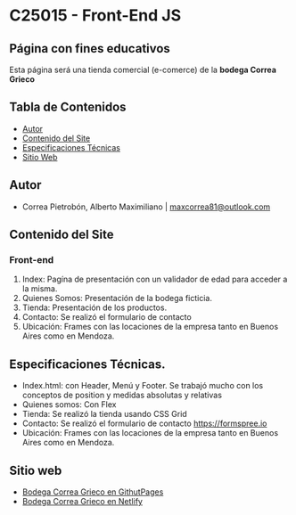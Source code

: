 # C25015 - Front-End JS 
## Página con fines educativos
Esta página será una tienda comercial (e-comerce) de la __bodega Correa Grieco__

## Tabla de Contenidos

- [Autor](#integrantes-del-equipo)
- [Contenido del Site](#contenido-del-site)
- [Especificaciones Técnicas](#especificaciones-técnicas)
- [Sitio Web](#sitio-web)

## Autor
* Correa Pietrobón, Alberto Maximiliano | maxcorrea81@outlook.com

## Contenido del Site
### Front-end
1. Index: Pagína de presentación con un validador de edad para acceder a la misma.
2. Quienes Somos: Presentación de la bodega ficticia.
3. Tienda: Presentación de los productos.
4. Contacto: Se realizó el formulario de contacto
5. Ubicación: Frames con las locaciones de la empresa tanto en Buenos Aires como en Mendoza.

## Especificaciones Técnicas.
* Index.html: con Header, Menú y Footer. Se trabajó mucho con los conceptos de position y medidas absolutas y relativas
* Quienes somos: Con Flex
* Tienda: Se realizó la tienda usando CSS Grid
* Contacto: Se realizó el formulario de contacto https://formspree.io
* Ubicación: Frames con las locaciones de la empresa tanto en Buenos Aires como en Mendoza.


## Sitio web
* [Bodega Correa Grieco en GithutPages](https://maxcpietro.github.io/Bodega_Correa_Grieco_II/)
* [Bodega Correa Grieco en Netlify](https:/https://bodegacorreagrieco2.netlify.app/)
